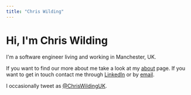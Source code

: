 ```yaml
---
title: "Chris Wilding"
---
```

# Hi, I'm Chris Wilding

I'm a software engineer living and working in Manchester, UK.

If you want to find our more about me take a look at my [about](/about/) page. If you want to get in touch contact me through [LinkedIn](https://uk.linkedin.com/in/ChrisWildingUK) or by [email](mailto:hello@chriswilding.co.uk).

I occasionally tweet as [@ChrisWildingUK](https://twitter.com/@ChrisWildingUK).
